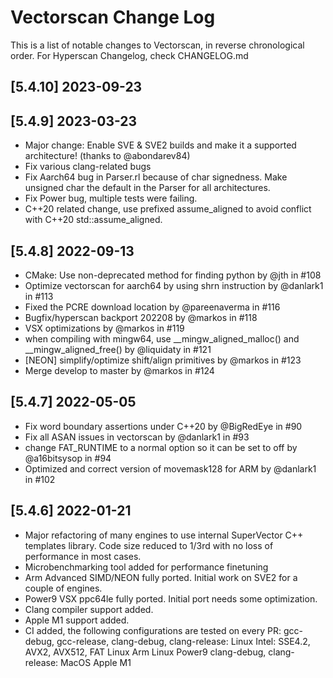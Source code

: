 # Vectorscan Change Log

This is a list of notable changes to Vectorscan, in reverse chronological order. For Hyperscan Changelog, check CHANGELOG.md

## [5.4.10] 2023-09-23


## [5.4.9] 2023-03-23
- Major change: Enable SVE & SVE2 builds and make it a supported architecture! (thanks to @abondarev84)
- Fix various clang-related bugs
- Fix Aarch64 bug in Parser.rl because of char signedness. Make unsigned char the default in the Parser for all architectures.
- Fix Power bug, multiple tests were failing.
- C++20 related change, use prefixed assume_aligned to avoid conflict with C++20 std::assume_aligned.

## [5.4.8] 2022-09-13
- CMake: Use non-deprecated method for finding python by @jth in #108
- Optimize vectorscan for aarch64 by using shrn instruction by @danlark1 in #113
- Fixed the PCRE download location by @pareenaverma in #116
- Bugfix/hyperscan backport 202208 by @markos in #118
- VSX optimizations by @markos in #119
- when compiling with mingw64, use __mingw_aligned_malloc() and __mingw_aligned_free() by @liquidaty in #121
- [NEON] simplify/optimize shift/align primitives by @markos in #123
- Merge develop to master by @markos in #124

## [5.4.7] 2022-05-05
- Fix word boundary assertions under C++20 by @BigRedEye in #90
- Fix all ASAN issues in vectorscan by @danlark1 in #93
- change FAT_RUNTIME to a normal option so it can be set to off by @a16bitsysop in #94
- Optimized and correct version of movemask128 for ARM by @danlark1 in #102

## [5.4.6] 2022-01-21
- Major refactoring of many engines to use internal SuperVector C++ templates library. Code size reduced to 1/3rd with no loss of performance in most cases.
- Microbenchmarking tool added for performance finetuning
- Arm Advanced SIMD/NEON fully ported. Initial work on SVE2 for a couple of engines.
- Power9 VSX ppc64le fully ported. Initial port needs some optimization.
- Clang compiler support added.
- Apple M1 support added.
- CI added, the following configurations are tested on every PR:
  gcc-debug, gcc-release, clang-debug, clang-release:
  Linux Intel: SSE4.2, AVX2, AVX512, FAT
  Linux Arm
  Linux Power9
  clang-debug, clang-release:
  MacOS Apple M1
